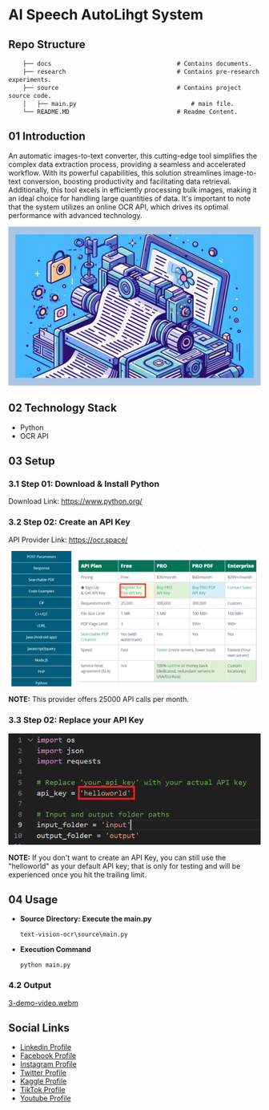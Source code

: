 # AI Speech AutoLihgt System

## Repo Structure

```
    ├── docs                                   # Contains documents.
    ├── research                               # Contains pre-research experiments.
    ├── source                                 # Contains project source code.
    │   ├── main.py                                # main file.
    └── README.MD                              # Readme Content.
```

## 01 Introduction

An automatic images-to-text converter, this cutting-edge tool simplifies the complex data extraction process, providing a seamless and accelerated workflow. With its powerful capabilities, this solution streamlines image-to-text conversion, boosting productivity and facilitating data retrieval. Additionally, this tool excels in efficiently processing bulk images, making it an ideal choice for handling large quantities of data. It's important to note that the system utilizes an online OCR API, which drives its optimal performance with advanced technology.

![Banner Image](docs/media/0-banner-image.png)


## 02 Technology Stack

- Python
- OCR API


## 03 Setup

### 3.1 Step 01: Download & Install Python

Download Link: https://www.python.org/


### 3.2 Step 02: Create an API Key

API Provider Link: https://ocr.space/

![API Provider](docs/media/1-api-provider.png)

**NOTE:** This provider offers 25000 API calls per month.

### 3.3 Step 02: Replace your API Key

![Replace Your API Key](docs/media/2-replace-your-api-key.png)

**NOTE:** If you don't want to create an API Key, you can still use the "helloworld" as your default API key; that is only for testing and will be experienced once you hit the trailing limit.

## 04 Usage

- **Source Directory: Execute the main.py**

  ```
  text-vision-ocr\source\main.py
  ```

- **Execution Command**

  ```
  python main.py
  ```

### 4.2 Output

[3-demo-video.webm](https://github.com/gunarakulangunaretnam/text-vision-ocr/assets/45822509/c8b1f634-1b0a-40f9-8b1b-5beeef699116)

## Social Links

- [Linkedin Profile](https://www.linkedin.com/in/gunarakulangunaretnam)
- [Facebook Profile](https://www.facebook.com/gunarakulangunaratnam)
- [Instagram Profile](https://www.instagram.com/gunarakulangunaretnam)
- [Twitter Profile ](https://twitter.com/gunarakulangr)
- [Kaggle Profile](https://www.kaggle.com/gunarakulangr)
- [TikTok Profile](https://www.tiktok.com/@gunarakulangunaretnam)
- [Youtube Profile](https://www.youtube.com/channel/UCMWkED5sabgVZSCKjZuRJXA)
